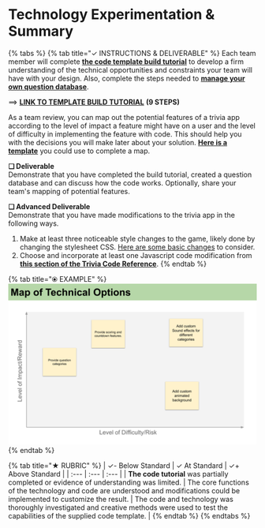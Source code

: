 # Technology Experimentation & Summary

{% tabs %}
{% tab title="✓  INSTRUCTIONS & DELIVERABLE" %}
Each team member will complete [**the code template build tutorial**](https://docs.idew.org/code-trivia/code-template/template-build-tutorial) to develop a firm understanding of the technical opportunities and constraints your team will have with your design. Also, complete the steps needed to [**manage your own question database**](https://docs.idew.org/code-trivia/code-template/managing-the-question-db).

==&gt; [**LINK TO TEMPLATE BUILD TUTORIAL**](https://docs.idew.org/code-trivia/code-template/template-build-tutorial) **\(9 STEPS\)**

As a team review, you can map out the potential features of a trivia app according to the level of impact a feature might have on a user and the level of difficulty in implementing the feature with code. This should help you with the decisions you will make later about your solution. [**Here is a template**](https://docs.google.com/drawings/d/1n55ygr5kp6ZoyvPOi1tDcqNdOw-6WKjfourR6KabJUk/edit?usp=sharing) you could use to complete a map.

**❏ Deliverable**  
Demonstrate that you have completed the build tutorial, created a question database and can discuss how the code works. Optionally, share your team's mapping of potential features.

**❏ Advanced Deliverable**  
Demonstrate that you have made modifications to the trivia app in the following ways.

1. Make at least three noticeable style changes to the game, likely done by changing the stylesheet CSS. [Here are some basic changes](https://docs.idew.org/code-trivia/advanced/code-mod-examples/style-changes-with-css) to consider.
2. Choose and incorporate at least one Javascript code modification from [**this section of the Trivia Code Reference**](https://docs.idew.org/code-trivia/advanced/code-mod-examples).
{% endtab %}

{% tab title="⦿ EXAMPLE" %}
![](../../.gitbook/assets/example-of-technical-options-map.png)
{% endtab %}

{% tab title="★  RUBRIC" %}
| ✓-  Below Standard | ✓  At Standard | ✓+  Above Standard |
| :--- | :--- | :--- |
| **The code tutorial** was partially completed or evidence of understanding was limited. | The core functions of the technology and code are understood and modifications could be implemented to customize the result. | The code and technology was thoroughly investigated and creative methods were used to test the capabilities of the supplied code template. |
{% endtab %}
{% endtabs %}

